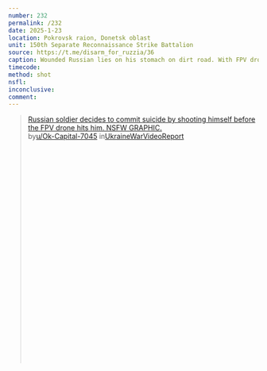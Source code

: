 ```yaml
---
number: 232
permalink: /232
date: 2025-1-23
location: Pokrovsk raion, Donetsk oblast
unit: 150th Separate Reconnaissance Strike Battalion
source: https://t.me/disarm_for_ruzzia/36
caption: Wounded Russian lies on his stomach on dirt road. With FPV drone coming to finish him off, he props up and shoos himself in the side of the head
timecode: 
method: shot
nsfl: 
inconclusive: 
comment: 
---
```

<blockquote class="reddit-embed-bq" style="height:500px" data-embed-height="566"><a href="https://www.reddit.com/r/UkraineWarVideoReport/comments/1i8874u/russian_soldier_decides_to_commit_suicide_by/">Russian soldier decides to commit suicide by shooting himself before the FPV drone hits him. NSFW GRAPHIC.</a><br> by<a href="https://www.reddit.com/user/Ok-Capital-7045/">u/Ok-Capital-7045</a> in<a href="https://www.reddit.com/r/UkraineWarVideoReport/">UkraineWarVideoReport</a></blockquote><script async="" src="https://embed.reddit.com/widgets.js" charset="UTF-8"></script>